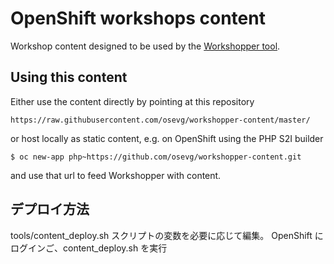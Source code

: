 # OpenShift workshops content

Workshop content designed to be used by the [Workshopper tool](https://github.com/osevg/workshopper).

## Using this content

Either use the content directly by pointing at this repository

```
https://raw.githubusercontent.com/osevg/workshopper-content/master/
```

or host locally as static content, e.g. on OpenShift using the PHP S2I builder

```
$ oc new-app php~https://github.com/osevg/workshopper-content.git
```

and use that url to feed Workshopper with content.



## デプロイ方法
tools/content_deploy.sh スクリプトの変数を必要に応じて編集。
OpenShift にログインご、content_deploy.sh を実行
